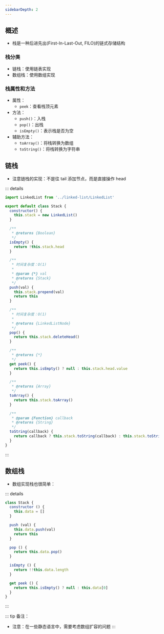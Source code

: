 ```yaml
---
sidebarDepth: 2
---
```



## 概述

+ 栈是一种后进先出(First-In-Last-Out, FILO)的链式存储结构


### 栈分类

+ 链栈：使用链表实现
+ 数组栈：使用数组实现


### 栈属性和方法

+ 属性：
  + `peek`：查看栈顶元素
+ 方法：
  + `push()`：入栈
  + `pop()`：出栈
  + `isEmpty()`：表示栈是否为空
+ 辅助方法：
  + `toArray()`：将栈转换为数组
  + `toString()`：将栈转换为字符串



## 链栈

+ 注意链栈的实现：不是往 tail 添加节点，而是直接操作 head

::: details
```js
import LinkedList from '../linked-list/LinkedList'

export default class Stack {
  constructor() {
    this.stack = new LinkedList()
  }

  /**
   * @returns {Boolean}
   */
  isEmpty() {
    return !this.stack.head
  }

  /**
   * 时间复杂度：O(1)
   * 
   * @param {*} val
   * @returns {Stack}
   */
  push(val) {
    this.stack.prepend(val)
    return this
  }

  /**
   * 时间复杂度：O(1)
   * 
   * @returns {LinkedListNode}
   */
  pop() {
    return this.stack.deleteHead()
  }

  /**
   * @returns {*}
   */
  get peek() {
    return this.isEmpty() ? null : this.stack.head.value
  }

  /**
   * @returns {Array}
   */
  toArray() {
    return this.stack.toArray()
  }

  /**
   * @param {Function} callback
   * @returns {String}
   */
  toString(callback) {
    return callback ? this.stack.toString(callback) : this.stack.toString()
  }
}
```
:::



## 数组栈

+ 数组实现栈也很简单：

::: details
```js
class Stack {
  constructor () {
    this.data = []
  }

  push (val) {
    this.data.push(val)
    return this
  }

  pop () {
    return this.data.pop()
  }

  isEmpty () {
    return !!this.data.length
  }

  get peek () {
    return this.isEmpty() ? null : this.data[0]
  }
}
```
:::


::: tip 备注：
+ 注意：在一些静态语言中，需要考虑数组扩容的问题
:::